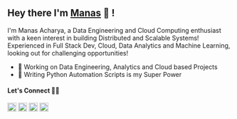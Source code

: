 ## Hey there I'm [Manas](http://manasacharya.ml) 👋 !

I'm Manas Acharya, a Data Engineering and Cloud Computing enthusiast with a keen interest in building Distributed and Scalable Systems! Experienced in Full Stack Dev, Cloud, Data Analytics and Machine Learning, looking out for challenging opportunities!

- 🎯 Working on Data Engineering, Analytics and Cloud based Projects
- 🐍 Writing Python Automation Scripts is my Super Power

<!-- <p align="center"><b>Coz Stats are</b> 😍</p>
<p align="center">
<img align="center" src="https://github-readme-stats.vercel.app/api?username=hod101s&theme=tokyonight&show_icons=true&count_private=true&include_all_commits=true" alt="Manas Acharya" /> -->

#### Let's Connect 🤝🤘
<a href="mailto:manasacharya.101@gmail.com" target="_blank"><img src="https://cdn-icons-png.flaticon.com/512/893/893257.png" alt="manas-acharya" height="20" width="20" /></a>
<a href="https://hod101s.github.io/site/" target="_blank"><img src="https://cdn-icons-png.flaticon.com/512/975/975645.png" alt="manas-acharya" height="20" width="20" /></a>
<a href="https://github.com/HOD101s" target="_blank"><img src="https://cdn-icons-png.flaticon.com/512/270/270798.png" alt="hod101s" height="20" width="20" /></a>
<a href="https://www.linkedin.com/in/manas-acharya/" target="_blank"><img src="https://cdn-icons-png.flaticon.com/512/174/174857.png" alt="manas-acharya" height="20" width="20"/></a>
